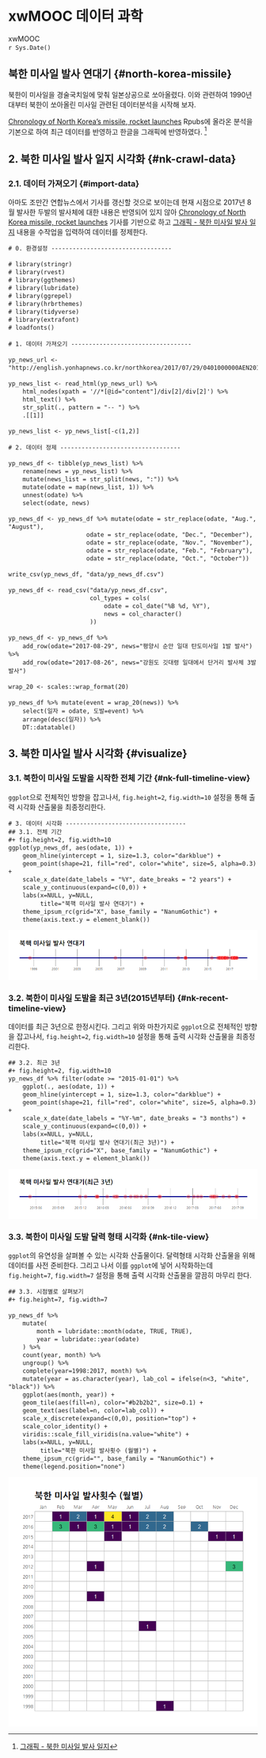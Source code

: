 # xwMOOC 데이터 과학
xwMOOC  
`r Sys.Date()`  




## 북한 미사일 발사 연대기 {#north-korea-missile} 

북한이 미사일을 경술국치일에 맞춰 일본상공으로 쏘아올렸다. 
이와 관련하여 1990년대부터 북한이 쏘아올린 미사일 관련된 데이터분석을 시작해 보자.

[Chronology of North Korea’s missile, rocket launches](http://rpubs.com/hrbrmstr/nkorlaunch) Rpubs에 올라온 
분석을 기본으로 하여 최근 데이터를 반영하고 한글을 그래픽에 반영하였다. [^daum-recent-launch]

[^daum-recent-launch]: [그래픽 - 북한 미사일 발사 일지](http://v.media.daum.net/v/20170829111049783?f=o)

## 2. 북한 미사일 발사 일지 시각화 {#nk-crawl-data}

### 2.1. 데이터 가져오기 {#import-data}

아마도 조만간 연합뉴스에서 기사를 갱신할 것으로 보이는데 현재 시점으로 2017년 8월 발사한 두발의 발사체에 대한 
내용은 반영되어 있지 않아 [Chronology of North Korea missile, rocket launches](http://english.yonhapnews.co.kr/northkorea/2017/07/29/0401000000AEN20170729000700315.html)
기사를 기반으로 하고 [그래픽 - 북한 미사일 발사 일지](http://v.media.daum.net/v/20170829111049783?f=o) 내용을 수작업을 입력하여 데이터를 정제한다.


~~~{.r}
# 0. 환경설정 ----------------------------------

# library(stringr)
# library(rvest)
# library(ggthemes)
# library(lubridate)
# library(ggrepel)
# library(hrbrthemes)
# library(tidyverse)
# library(extrafont)
# loadfonts()

# 1. 데이터 가져오기 ----------------------------------

yp_news_url <- "http://english.yonhapnews.co.kr/northkorea/2017/07/29/0401000000AEN20170729000700315.html"

yp_news_list <- read_html(yp_news_url) %>% 
    html_nodes(xpath = '//*[@id="content"]/div[2]/div[2]') %>% 
    html_text() %>% 
    str_split(., pattern = "-- ") %>% 
    .[[1]]

yp_news_list <- yp_news_list[-c(1,2)]

# 2. 데이터 정제 ----------------------------------

yp_news_df <- tibble(yp_news_list) %>% 
    rename(news = yp_news_list) %>% 
    mutate(news_list = str_split(news, ":")) %>% 
    mutate(odate = map(news_list, 1)) %>%
    unnest(odate) %>% 
    select(odate, news)

yp_news_df <- yp_news_df %>% mutate(odate = str_replace(odate, "Aug.", "August"),
                      odate = str_replace(odate, "Dec.", "December"),
                      odate = str_replace(odate, "Nov.", "November"),
                      odate = str_replace(odate, "Feb.", "February"),
                      odate = str_replace(odate, "Oct.", "October")) 

write_csv(yp_news_df, "data/yp_news_df.csv")

yp_news_df <- read_csv("data/yp_news_df.csv",
                       col_types = cols(
                           odate = col_date("%B %d, %Y"),
                           news = col_character()
                       ))

yp_news_df <- yp_news_df %>% 
    add_row(odate="2017-08-29", news="평양시 순안 일대 탄도미사일 1발 발사") %>% 
    add_row(odate="2017-08-26", news="강원도 깃대령 일대에서 단거리 발사체 3발 발사")

wrap_20 <- scales::wrap_format(20)

yp_news_df %>% mutate(event = wrap_20(news)) %>% 
    select(일자 = odate, 도발=event) %>% 
    arrange(desc(일자)) %>% 
    DT::datatable()
~~~

<!--html_preserve--><div id="htmlwidget-62c8aa09da5877c4a2d1" style="width:100%;height:auto;" class="datatables html-widget"></div>
<script type="application/json" data-for="htmlwidget-62c8aa09da5877c4a2d1">{"x":{"filter":"none","data":[["1","2","3","4","5","6","7","8","9","10","11","12","13","14","15","16","17","18","19","20","21","22","23","24","25","26","27","28","29","30","31","32","33","34","35","36","37","38"],["2017-08-29","2017-08-26","2017-07-28","2017-07-04","2017-06-08","2017-05-29","2017-05-27","2017-05-21","2017-05-14","2017-04-05","2017-03-22","2017-03-06","2017-02-12","2016-10-20","2016-10-15","2016-08-24","2016-08-03","2016-07-19","2016-07-09","2016-06-22","2016-05-31","2016-04-28","2016-04-23","2016-04-15","2016-03-18","2016-02-07","2016-02-06","2016-02-02","2015-12-21","2015-11-28","2015-05-08","2012-12-12","2012-12-10","2012-12-01","2012-04-13","2009-04-05","2006-07-04","1998-08-31"],["평양시 순안 일대\n탄도미사일 1발 발사","강원도 깃대령\n일대에서 단거리\n발사체 3발 발사","July 28, 2017:\nNorth Korea\nlaunches a\nballistic missile\nfrom the northern\nprovince of Jagang\ninto the East\nSea.(END)\r","July 4, 2017: North\nKorea launches a\nballistic missile\nfrom a northwestern\nprovince into\nwaters off its east\ncoast. Pyongyang\nclaims that it\nsuccessfully\ntest-fired an\nintercontinental\nballistic missile\nand that it reached\nan altitude of\n2,802 kilometers\nand flew 933 km.","June 8, 2017: North\nKorea test-fires\nmultiple\nsurface-to-ship\ncruise missiles.","May 29, 2017: North\nKorea fires what is\npresumed to be a\nScud-type ballistic\nmissile. It flies\nabout 450\nkilometers.","May 27, 2017: North\nKorea is presumed\nto have launched a\nsurface-to-air\nguided missile,\nbelieved to be a\nKN-06, from the\neastern region.","May 21, 2017: North\nKorea fires the\nground-to-ground\nPukguksong-2\nmissile, also known\nas a KN-15. It\nflies more than 500\nkilometers.","May 14, 2017: North\nKorea fires a new\nmid-to-long-range\nballistic missile,\nthe Hwasong-12,\nfrom a northwest\nsite. It flies\nabout 700\nkilometers before\nlanding in the East\nSea.","April 5, 2017:\nNorth Korea fires\nwhat appears to be\na type of KN-15\nintermediate-range\nballistic missile.","March 22, 2017:\nNorth Korea\nlaunches a missile\nfrom its east coast\nthat is presumed to\nhave failed. The\ntype of the missile\nis not confirmed.","March 6, 2017:\nNorth Korea fires\nfour ballistic\nmissiles from its\nthe Dongchang-ri\nlaunch site toward\nthe East Sea.","Feb. 12, 2017:\nNorth Korea\nlaunches a new\nintermediate-range\nballistic missile,\nPukguksong-2, into\nthe East Sea.\nExperts say the\ncountry appears to\napply technology\nused in the SLBM to\nhave developed a\nnew missile.","Oct. 20, 2016:\nNorth Korea\nlaunches what\nappears to be an\nintermediate-range\nMusudan, but the\ntest ends in\nfailure.","Oct. 15, 2016:\nNorth Korea\nfires-off an\nintermediate-range\nMusudan ballistic\nmissile, but it\nexplodes after\nlaunch.","Aug. 24, 2016:\nNorth Korea\ntest-fires an SLBM\nin waters off its\neast coast towards\nJapan. The missile\nflies about 500\nkilometers, making\nit the longest\nflight by such a\nmissile.","Aug. 3, 2016: North\nKorea fires-off two\nmid-range Rodong\nballistic missiles\nfrom near the\nsouthwestern area.\nOne missile flies\nabout 1,000\nkilometers before\nfalling into\nJapan's exclusive\neconomic zone\n(EEZ).","July 19, 2016:\nNorth Korea\ntest-fires two\nmid-range Rodong\nmissiles and a\nshorter-range Scud\nmissile.","July 9, 2016: North\nKorea launches an\nSLBM off its east\ncoast, but Seoul\nsays the missile\nappears to have\nexploded at an\naltitude of some 10\nkilometers.","June 22, 2016:\nNorth Korea fires\noff two\nintermediate-range\nMusudan missiles.\nOne missile flies\nabout 400 km, which\nexperts widely view\nas a success.","May 31, 2016: North\nKorea test-fires an\nintermediate-range\nMusudan, but the\nlaunch ends in\nfailure.","April 28, 2016:\nNorth Korea\nlaunches two\nintermediate-range\nMusudan ballistic\nmissiles, but the\nlaunches end in\nfailure.","April 23, 2016:\nNorth Korea\ntest-fires an SLBM\nin the East Sea,\nwhich flies only\nabout 30 kilometers","April 15, 2016:\nNorth Korea\nconducts its first\ntest-launch of an\nintermediate-range\nMusudan ballistic\nmissile, also known\nas the BM-25, but\nthe launch ends in\nfailure.","March 18, 2016:\nNorth Korea\nlaunches what\nappears to be two\nmid-range Rodong\nballistic missiles\nfrom its western\nprovince.","Feb. 7, 2016: North\nKorea fires a\nlong-range rocket\nfrom the\nDongchang-ri launch\nsite at around 9:30\na.m. The North\nclaims it has\nsuccessfully placed\na satellite, named\nKwangmyongsong-4,\ninto orbit.","Feb. 6, 2016: North\nKorea informs the\nInternational\nMaritime\nOrganization of its\nplan to move up the\nlaunch date to Feb.\n7-14.","Feb. 2, 2016: North\nKorea notifies U.N.\nagencies of its\nplan to launch a\nsatellite between\nFeb. 8 and 25.","Dec. 21, 2015:\nSouth Korea's\nmilitary says North\nKorea conducted\nanother SLBM test\nin December, but\nthe test ended in\nfailure. The\nWashington Free\nBeacon reported\nthat North Korea\nsucceeded in the\nunderwater test of\na KN-11 missile\nnear the eastern\nport of Sinpo on\nDec. 21, citing\nunidentified U.S.\ndefense officials.","Nov. 28, 2015:\nNorth Korea fires\noff an SLBM in the\nEast Sea, but Seoul\nviews the test as a\nfailure.","May 8, 2015: North\nKorea for the first\ntime tests a\nsubmarine-launched\nballistic missile\n(SLBM), dubbed\nKN-11.  Seoul said\nthat it was more of\na test for the\nejection rather\nthan firing.","Dec. 12, 2012:\nNorth Korea\nlaunches a\nlong-range rocket\nfrom the\nDongchang-ri launch\nsite in North\nPyongan Province.","Dec. 10, 2012:\nNorth Korea extends\nthe rocket launch\nwindow until Dec.\n29, citing\ntechnical problems\nin the first-stage\ncontrol engine\nmodule.","Dec. 1, 2012: North\nKorea says it will\nlaunch a working\nsatellite, the\nKwangmyongsong-3,\non the carrier\nrocket Unha-3,\nbetween Dec. 10 and\n22.","April 13, 2012:\nNorth Korea fires\noff a long-range\nrocket, the Unha-3,\nfrom the\nDongchang-ri launch\nsite in North\nPyongan Province.\nBut the rocket\ncrashes in pieces\ninto the sea\nshortly after\ntakeoff.","April 5, 2009:\nNorth Korea\nlaunches the Unha-2\nrocket at the\nMusudan-ri launch\nsite with the\nattendance of\nleader Kim Jong-il\nand his son, Kim\nJong-un.","July 4, 2006: North\nKorea test-fires an\nadvanced version of\nthe Taepodong-2\nmissile at the\nMusudan-ri launch\nsite.","Aug. 31, 1998:\nNorth Korea fires\noff its first\nballistic missile,\nthe Unha-1, also\nknown as the\nTaepodong-1, from\nthe launch site of\nMusudan-ri in North\nHamgyong Province."]],"container":"<table class=\"display\">\n  <thead>\n    <tr>\n      <th> <\/th>\n      <th>일자<\/th>\n      <th>도발<\/th>\n    <\/tr>\n  <\/thead>\n<\/table>","options":{"crosstalkOptions":{"key":null,"group":null},"order":[],"autoWidth":false,"orderClasses":false,"columnDefs":[{"orderable":false,"targets":0}]},"selection":{"mode":"multiple","selected":null,"target":"row"}},"evals":[],"jsHooks":[]}</script><!--/html_preserve-->

## 3. 북한 미사일 발사 시각화 {#visualize}

### 3.1. 북한이 미사일 도발을 시작한 전체 기간 {#nk-full-timeline-view}

`ggplot`으로 전체적인 방향을 잡고나서, `fig.height=2`, `fig.width=10` 설정을 통해 출력 시각화 산출물을 최종정리한다.


~~~{.r}
# 3. 데이터 시각화 ----------------------------------
## 3.1. 전체 기간 
#+ fig.height=2, fig.width=10
ggplot(yp_news_df, aes(odate, 1)) +
    geom_hline(yintercept = 1, size=1.3, color="darkblue") +
    geom_point(shape=21, fill="red", color="white", size=5, alpha=0.3) +
    scale_x_date(date_labels = "%Y", date_breaks = "2 years") +
    scale_y_continuous(expand=c(0,0)) +
    labs(x=NULL, y=NULL,
         title="북핵 미사일 발사 연대기") +
    theme_ipsum_rc(grid="X", base_family = "NanumGothic") +
    theme(axis.text.y = element_blank())
~~~

<img src="fig/ggplot-whole-time-span-1.png" style="display: block; margin: auto;" />

### 3.2. 북한이 미사일 도발을 최근 3년(2015년부터) {#nk-recent-timeline-view}

데이터를 최근 3년으로 한정시킨다. 그리고 위와 마찬가지로 `ggplot`으로 전체적인 방향을 잡고나서, 
`fig.height=2`, `fig.width=10` 설정을 통해 출력 시각화 산출물을 최종정리한다.


~~~{.r}
## 3.2. 최근 3년 
#+ fig.height=2, fig.width=10
yp_news_df %>% filter(odate >= "2015-01-01") %>% 
    ggplot(., aes(odate, 1)) +
    geom_hline(yintercept = 1, size=1.3, color="darkblue") +
    geom_point(shape=21, fill="red", color="white", size=5, alpha=0.3) +
    scale_x_date(date_labels = "%Y-%m", date_breaks = "3 months") +
    scale_y_continuous(expand=c(0,0)) +
    labs(x=NULL, y=NULL,
         title="북핵 미사일 발사 연대기(최근 3년)") +
    theme_ipsum_rc(grid="X", base_family = "NanumGothic") +
    theme(axis.text.y = element_blank())
~~~

<img src="fig/ggplot-recent-time-span-1.png" style="display: block; margin: auto;" />


### 3.3. 북한이 미사일 도발 달력 형태 시각화 {#nk-tile-view}

`ggplot`의 유연성을 살펴볼 수 있는 시각화 산출물이다.
달력형태 시각화 산출물을 위해 데이터를 사전 준비한다.
그리고 나서 이를 `ggplot`에 넣어 시작화하는데 
`fig.height=7`, `fig.width=7` 설정을 통해 출력 시각화 산출물을 깔끔히 마무리 한다.


~~~{.r}
## 3.3. 시점별로 살펴보기
#+ fig.height=7, fig.width=7

yp_news_df %>%
    mutate(
        month = lubridate::month(odate, TRUE, TRUE),
        year = lubridate::year(odate)
    ) %>%
    count(year, month) %>%
    ungroup() %>%
    complete(year=1998:2017, month) %>%
    mutate(year = as.character(year), lab_col = ifelse(n<3, "white", "black")) %>%
    ggplot(aes(month, year)) +
    geom_tile(aes(fill=n), color="#b2b2b2", size=0.1) +
    geom_text(aes(label=n, color=lab_col)) +
    scale_x_discrete(expand=c(0,0), position="top") +
    scale_color_identity() +
    viridis::scale_fill_viridis(na.value="white") +
    labs(x=NULL, y=NULL,
         title="북한 미사일 발사횟수 (월별)") +
    theme_ipsum_rc(grid="", base_family = "NanumGothic") +
    theme(legend.position="none")
~~~

<img src="fig/ggplot-calendar-view-1.png" style="display: block; margin: auto;" />





